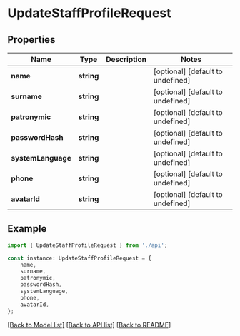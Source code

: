 # UpdateStaffProfileRequest


## Properties

Name | Type | Description | Notes
------------ | ------------- | ------------- | -------------
**name** | **string** |  | [optional] [default to undefined]
**surname** | **string** |  | [optional] [default to undefined]
**patronymic** | **string** |  | [optional] [default to undefined]
**passwordHash** | **string** |  | [optional] [default to undefined]
**systemLanguage** | **string** |  | [optional] [default to undefined]
**phone** | **string** |  | [optional] [default to undefined]
**avatarId** | **string** |  | [optional] [default to undefined]

## Example

```typescript
import { UpdateStaffProfileRequest } from './api';

const instance: UpdateStaffProfileRequest = {
    name,
    surname,
    patronymic,
    passwordHash,
    systemLanguage,
    phone,
    avatarId,
};
```

[[Back to Model list]](../README.md#documentation-for-models) [[Back to API list]](../README.md#documentation-for-api-endpoints) [[Back to README]](../README.md)
